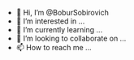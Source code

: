 - 👋 Hi, I’m @BoburSobirovich
- 👀 I’m interested in ...
- 🌱 I’m currently learning ...
- 💞️ I’m looking to collaborate on ...
- 📫 How to reach me ...

<!---
BoburSobirovich/BoburSobirovich is a ✨ special ✨ repository because its `README.md` (this file) appears on your GitHub profile.
You can click the Preview link to take a look at your changes.
--->
